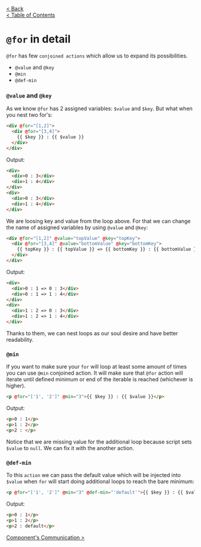 [< Back](ACTIONS.md)      
[< Table of Contents](../.README.md#advanced-stuff)

# `@for` in detail

`@for` has few `conjoined actions` which allow us to expand its possibilities. 

- `@value` and `@key`
- `@min`
- `@def-min`

### `@value` and `@key`

As we know `@for` has 2 assigned variables: `$value` and `$key`. But what when you nest two for's:
```html
<div @for="[1,2]">
  <div @for="[3,4]">
    {{ $key }} : {{ $value }}
  </div>
</div>
```
Output:
```html
<div>
  <div>0 : 3</div>
  <div>1 : 4</div>
</div>
<div>
  <div>0 : 3</div>
  <div>1 : 4</div>
</div>
```
We are loosing key and value from the loop above. For that we can change the name of assigned variables
by using `@value` and `@key`:
```html
<div @for="[1,2]" @value="topValue" @key="topKey">
  <div @for="[3,4]" @value="bottomValue" @key="bottomKey">
    {{ topKey }} : {{ topValue }} => {{ bottomKey }} : {{ bottomValue }}
  </div>
</div>
```
Output:
```html
<div>
  <div>0 : 1 => 0 : 3</div>
  <div>0 : 1 => 1 : 4</div>
</div>
<div>
  <div>1 : 2 => 0 : 3</div>
  <div>1 : 2 => 1 : 4</div>
</div>
```
Thanks to them, we can nest loops as our soul desire and have better readability. 

### `@min`
If you want to make sure your `for` will loop at least some amount of times you can use `@min` conjoined action. 
It will make sure that `@for` action will iterate until defined minimum or end of the iterable is reached
(whichever is higher).
```html
<p @for="['1', '2']" @min="3">{{ $key }} : {{ $value }}</p>
```
Output:
```html
<p>0 : 1</p>
<p>1 : 2</p>
<p>2 : </p>
```
Notice that we are missing value for the additional loop because script sets `$value` to `null`. We can fix it with the 
another action.

### `@def-min`

To this `action` we can pass the default value which will be injected into `$value` when `for` will start doing additional 
loops to reach the bare minimum:
```html
<p @for="['1', '2']" @min="3" @def-min="'default'">{{ $key }} : {{ $value }}</p>
```
Output:
```html
<p>0 : 1</p>
<p>1 : 2</p>
<p>2 : default</p>
```

[Component's Communication >](../COMPONENTSCOMMUNICATION.md)

